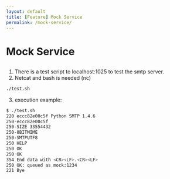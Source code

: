 ```yaml
---
layout: default
title: [Feature] Mock Service
permalink: /mock-service/
---
```


# Mock Service

## 

1. There is a test script to localhost:1025 to test the smtp server. 
2. Netcat and bash is needed (nc)

```bash
./test.sh
```

3. execution example:

```bash
$ ./test.sh
220 eccc82e00c5f Python SMTP 1.4.6
250-eccc82e00c5f
250-SIZE 33554432
250-8BITMIME
250-SMTPUTF8
250 HELP
250 OK
250 OK
354 End data with <CR><LF>.<CR><LF>
250 OK: queued as mock:1234
221 Bye
```